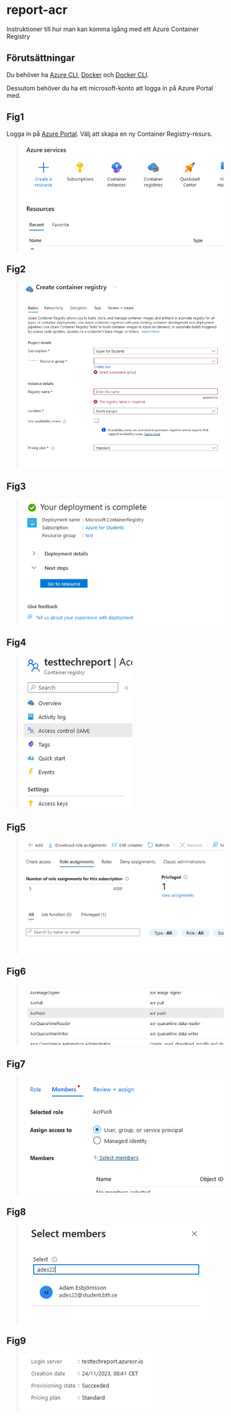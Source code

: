 # report-acr

Instruktioner till hur man kan komma igång med ett Azure Container Registry

## Förutsättningar

Du behöver ha [Azure CLI](https://learn.microsoft.com/en-us/cli/azure/install-azure-cli), [Docker](https://docs.docker.com/get-docker/) och [Docker CLI](https://docs.docker.com/engine/).

Dessutom behöver du ha ett microsoft-konto att logga in på Azure Portal med.

## Fig1

Logga in på [Azure Portal](https://portal.azure.com/). Välj att skapa en ny Container Registry-resurs.

> ![image1](/img/fig1.png)

## Fig2

> ![image1](/img/fig2.png)

## Fig3

> ![image1](/img/fig3.png)

## Fig4

> ![image1](/img/fig4.png)

## Fig5

> ![image1](/img/fig5.png)

## Fig6

> ![image1](/img/fig6.png)

## Fig7

> ![image1](/img/fig7.png)

## Fig8

> ![image1](/img/fig8.png)

## Fig9

> ![image1](/img/fig9.png)
